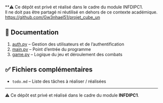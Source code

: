 **⚠️ Ce dépôt est privé et réalisé dans le cadre du module INFDIPC1.  
Il ne doit pas être partagé ni réutilisé en dehors de ce contexte académique. <br>
https://github.com/Gw3nhael51/projet_cube_un

## 📄 Documentation

1. [auth.py](documentation/auth.py.md) – Gestion des utilisateurs et de l’authentification  
2. [main.py](documentation/main.py.md) – Point d’entrée du programme  
3. [game.py](documentation/game.py.md) – Logique du jeu et déroulement des combats  

## ✅ Fichiers complémentaires

- `todo.md` – Liste des tâches à réaliser / réalisées

---

⚠️ Ce dépôt est privé et réalisé dans le cadre du module **INFDIPC1**.

